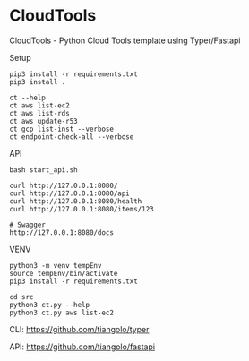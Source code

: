 # CloudTools

CloudTools - Python Cloud Tools template using Typer/Fastapi

Setup
```
pip3 install -r requirements.txt
pip3 install .

ct --help
ct aws list-ec2
ct aws list-rds
ct aws update-r53
ct gcp list-inst --verbose
ct endpoint-check-all --verbose
```

API
```
bash start_api.sh

curl http://127.0.0.1:8080/
curl http://127.0.0.1:8080/api
curl http://127.0.0.1:8080/health
curl http://127.0.0.1:8080/items/123

# Swagger
http://127.0.0.1:8080/docs
```

VENV
```
python3 -m venv tempEnv
source tempEnv/bin/activate
pip3 install -r requirements.txt

cd src
python3 ct.py --help
python3 ct.py aws list-ec2
```

CLI: https://github.com/tiangolo/typer


API: https://github.com/tiangolo/fastapi
